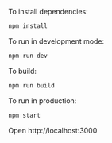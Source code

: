 To install dependencies:
```sh
npm install
```

To run in development mode:
```sh
npm run dev
```

To build:
```sh
npm run build
```

To run in production:
```sh
npm start
```

Open http://localhost:3000
